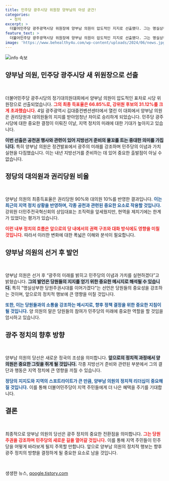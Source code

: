 ```yaml
---
title: 민주당 광주시당 위원장 양부남의 아성 굳건!
categories:
  - 정치
excerpt: >
  더불어민주당 광주광역시당 위원장에 양부남 의원이 압도적인 지지로 선출됐다. 그는 명실상부한 당원주권시대를 이어가겠다고 강조하며, 지방선거를 앞둔 중대한 역할을 맡게 됐다.
feature_text: >
  더불어민주당 광주광역시당 위원장에 양부남 의원이 압도적인 지지로 선출됐다. 그는 명실상부한 당원주권시대를 이어가겠다고 강조하며, 지방선거를 앞둔 중대한 역할을 맡게 됐다.
image: 'https://www.behealthy4u.com/wp-content/uploads/2024/06/news.jpg'
---
```


<p><img src="https://www.behealthy4u.com/wp-content/uploads/2024/06/news.jpg" alt="info 속보" /></p>

<h2 data-ke-size="size26">양부남 의원, 민주당 광주시당 새 위원장으로 선출</h2>

<p data-ke-size="size16">&nbsp;</p>

<p>더불어민주당 광주시당의 정기대의원대회에서 양부남 의원이 압도적인 표차로 시당 위원장으로 선출되었습니다. <b><span style="color: #ee2323;">그의 최종 득표율은 66.85%로, 강위원 후보의 31.12%를 크게 초과했습니다.</span></b> 4일 광주광역시 김대중컨벤션센터에서 열린 이 대회에서 양부남 의원은 권리당원과 대의원들의 지지를 받아엄청난 차이로 승리하게 되었습니다. 민주당 광주시당에 대한 중요한 결정이 이뤄진 이날, 지역 정치의 미래에 대한 기대가 높아지고 있습니다. </p>

<p><b><span style="background-color: #21538527;">이번 선출은 공천권 행사와 관련이 있어 지방선거 준비의 물꼬를 트는 중대한 의미를 가집니다.</span></b> 특히 양부남 의원은 정견발표에서 광주의 미래를 강조하며 민주당의 이념과 가치 실현을 다짐했습니다. 이는 내년 지방선거를 준비하는 데 있어 중요한 출발점이 아닐 수 없습니다. </p>

<h2 data-ke-size="size26">정당의 대의원과 권리당원 비율</h2>

<p data-ke-size="size16">&nbsp;</p>

<p>양부남 의원의 최종득표율은 권리당원 90%와 대의원 10%를 반영한 결과입니다. <b><span style="color: #1a5490;">이는 최근의 지역 정치 상황을 반영하며, 각종 공천과 관련된 중요한 요소로 작용할 것입니다.</span></b> 강위원 더민주전국혁신회의 상임대표는 조직력을 앞세웠지만, 현역을 제치기에는 한계가 있었다는 평가가 있습니다. </p>

<p><b><span style="color: #ee2323;">이런 내부 정치의 흐름은 앞으로의 당 내에서의 권력 구조와 대화 방식에도 영향을 미칠 것입니다.</span></b> 따라서 이러한 변화에 대한 폭넓은 이해와 분석이 필요합니다.</p>

<h2 data-ke-size="size26">양부남 의원의 선거 후 발언</h2>

<p data-ke-size="size16">&nbsp;</p>

<p>양부남 의원은 선거 후 “광주의 미래를 밝히고 민주당의 이념과 가치를 실현하겠다”고 밝혔습니다. <b><span style="background-color: #21538527;">그의 발언은 당원들의 지지를 얻기 위한 중요한 메시지로 해석될 수 있습니다.</span></b> 특히 "명실상부한 당원주권시대를 이어가겠다"는 선언은 당원들의 중요성을 강조하는 것이며, 앞으로의 정치적 행보에 큰 영향을 미칠 것입니다.</p>

<p><b><span style="color: #1a5490;">또한, 이는 당원들과의 소통을 강조하는 메시지로, 향후 정책 결정을 위한 중요한 지침이 될 것입니다.</span></b> 양 의원의 말은 당원들의 참여가 민주당의 미래에 중요한 역할을 할 것임을 암시하고 있습니다.</p>

<h2 data-ke-size="size26">광주 정치의 향후 방향</h2>

<p data-ke-size="size16">&nbsp;</p>

<p>양부남 의원의 당선은 새로운 정국의 조성을 의미합니다. <b><span style="background-color: #21538527;">앞으로의 정치적 과정에서 양 의원은 중요한 그릿을 쥐게 될 것입니다.</span></b> 각종 지방선거 준비와 관련된 부분에서 그의 결단과 행동은 지역 정치에 큰 영향을 끼칠 수 있습니다. </p>

<p><b><span style="color: #1a5490;">정당의 지지도와 지역의 스포트라이트가 큰 만큼, 양부남 의원의 정치적 리더십이 중요해질 것입니다.</span></b> 이를 통해 더불어민주당이 지역 주민들에게 더 나은 혜택을 주기를 기대합니다. </p>

<h2 data-ke-size="size26">결론</h2>

<p data-ke-size="size16">&nbsp;</p>

<p>최종적으로 양부남 의원의 당선은 광주 정치의 중요한 전환점을 의미합니다. <b><span style="color: #ee2323;">그는 당원 주권을 강조하며 민주당의 새로운 길을 열어갈 것입니다.</span></b> 이를 통해 지역 주민들이 민주당을 어떻게 바라보게 될지 주목할 만합니다. 앞으로 양부남 의원의 정치적 행보는 향후 광주 정치의 방향을 결정하게 될 중요한 요소로 남을 것입니다. </p>

<p data-ke-size="size16">&nbsp;</p>
생생한 뉴스, <a href="https://qoogle.tistory.com" rel="dofollow">qoogle.tistory.com</a>


